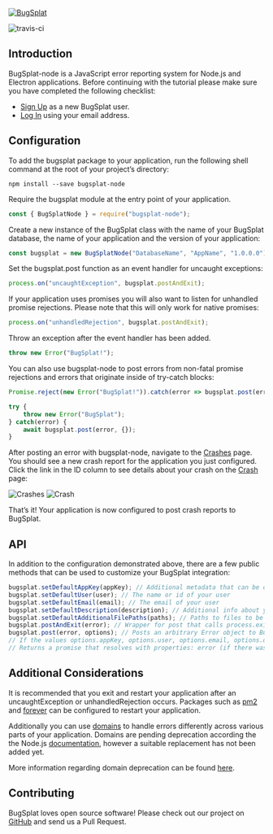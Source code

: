 [![BugSplat](https://s3.amazonaws.com/bugsplat-public/npm/header.png)](https://www.bugsplat.com)

![travis-ci](https://travis-ci.org/BugSplat-Git/bugsplat-node.svg?branch=master)
## Introduction

BugSplat-node is a JavaScript error reporting system for Node.js and Electron applications. Before continuing with the tutorial please make sure you have completed the following checklist:
* [Sign Up](https://app.bugsplat.com/v2/sign-up) as a new BugSplat user.
* [Log In](https://app.bugsplat.com/auth0/login) using your email address.

## Configuration

To add the bugsplat package to your application, run the following shell command at the root of your project’s directory:
```shell
npm install --save bugsplat-node
```
Require the bugsplat module at the entry point of your application. 
```js
const { BugSplatNode } = require("bugsplat-node");
```
Create a new instance of the BugSplat class with the name of your BugSplat database, the name of your application and the version of your application:
 ```js
 const bugsplat = new BugSplatNode("DatabaseName", "AppName", "1.0.0.0");
 ```
Set the bugsplat.post function as an event handler for uncaught exceptions:
```js
process.on("uncaughtException", bugsplat.postAndExit);
```
If your application uses promises you will also want to listen for unhandled promise rejections. Please note that this will only work for native promises:
```js
process.on("unhandledRejection", bugsplat.postAndExit);
```

Throw an exception after the event handler has been added. 
```js
throw new Error("BugSplat!");
```

You can also use bugsplat-node to post errors from non-fatal promise rejections and errors that originate inside of try-catch blocks:
```js
Promise.reject(new Error("BugSplat!")).catch(error => bugsplat.post(error, {}));
```
```js
try {
    throw new Error("BugSplat");
} catch(error) {
    await bugsplat.post(error, {});
}
```

After posting an error with bugsplat-node, navigate to the [Crashes](https://app.bugsplat.com/v2/crashes?database=Demo) page. You should see a new crash report for the application you just configured. Click the link in the ID column to see details about your crash on the [Crash](https://app.bugsplat.com/v2/crash?database=Demo&id=405) page:

![Crashes](https://s3.amazonaws.com/bugsplat-public/npm/bugsplat-node/crashes.png)
![Crash](https://s3.amazonaws.com/bugsplat-public/npm/bugsplat-node/crash.png)

That’s it! Your application is now configured to post crash reports to BugSplat.

## API

In addition to the configuration demonstrated above, there are a few public methods that can be used to customize your BugSplat integration:
```js
bugsplat.setDefaultAppKey(appKey); // Additional metadata that can be queried via BugSplat's web application
bugsplat.setDefaultUser(user); // The name or id of your user
bugsplat.setDefaultEmail(email); // The email of your user
bugsplat.setDefaultDescription(description); // Additional info about your crash that gets reset after every post
bugsplat.setDefaultAdditionalFilePaths(paths); // Paths to files to be added at post time (limit 1MB)
bugsplat.postAndExit(error); // Wrapper for post that calls process.exit(1) after posting error to BugSplat
bugsplat.post(error, options); // Posts an arbitrary Error object to BugSplat
// If the values options.appKey, options.user, options.email, options.description, options.additionalFilePaths are set the corresponding default values will be overwritten
// Returns a promise that resolves with properties: error (if there was an error posting to BugSplat), response (the response from the BugSplat crash post API), and original (the error passed by bugsplat.post)
```

## Additional Considerations

It is recommended that you exit and restart your application after an uncaughtException or unhandledRejection occurs. Packages such as [pm2](https://www.npmjs.com/package/pm2) and [forever](https://www.npmjs.com/package/forever) can be configured to restart your application.

Additionally you can use [domains](https://nodejs.org/api/domain.html#domain_warning_don_t_ignore_errors) to handle errors differently across various parts of your application. Domains are pending deprecation according the the Node.js [documentation](https://nodejs.org/api/domain.html), however a suitable replacement has not been added yet.

More information regarding domain deprecation can be found [here](https://github.com/nodejs/node/issues/10843).

## Contributing

BugSplat loves open source software! Please check out our project on [GitHub](https://github.com/BugSplat-Git/bugsplat-node) and send us a Pull Request.
